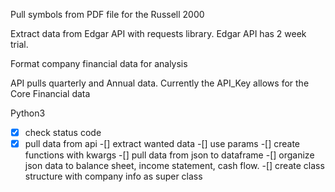 Pull symbols from PDF file for the Russell 2000

Extract data from Edgar API with requests library.  Edgar API has 2 week trial.

Format company financial data for analysis

API pulls quarterly and Annual data.  Currently the API_Key allows for the Core Financial data

Python3

-[X] check status code
-[X] pull data from api
-[] extract wanted data
-[] use params
-[] create functions with kwargs
-[] pull data from json to dataframe
-[] organize json data to balance sheet, income statement, cash flow.
-[] create class structure with company info as super class
